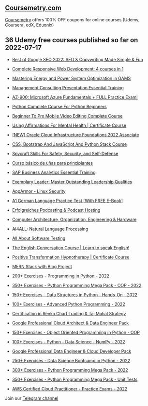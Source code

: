 ## [**Coursemetry.com**](https://coursemetry.com/)

[Coursemetry](https://coursemetry.com/) offers 100% OFF coupons for online courses (Udemy, Coursera, edX, Eduonix)

## **36 Udemy free courses published so far on 2022-07-17**

* [Best of Google SEO 2022: SEO & Copywriting Made Simple & Fun](https://coursemetry.com/best-of-google-seo-2022-seo-copywriting-made-simple-fun/)

* [Complete Responsive Web Development: 4 courses in 1](https://coursemetry.com/complete-responsive-web-development-4-courses-in-1/)

* [Mastering Energy and Power System Optimization in GAMS](https://coursemetry.com/mastering-energy-and-power-system-optimization-in-gams/)

* [Management Consulting Presentation Essential Training](https://coursemetry.com/management-consulting-presentation-essential-training/)

* [AZ-900: Microsoft Azure Fundamentals + FULL Practice Exam!](https://coursemetry.com/az-900-microsoft-azure-fundamentals-full-practice-exam/)

* [Python Complete Course For Python Beginners](https://coursemetry.com/python-complete-course-for-python-beginners/)

* [Beginner To Pro Mobile Video Editing Complete Course](https://coursemetry.com/beginner-to-pro-mobile-video-editing-complete-course/)

* [Using Affirmations For Mental Health | Certificate Course](https://coursemetry.com/using-affirmations-for-mental-health-certificate-course/)

* [[NEW] Oracle Cloud Infrastructure Foundations 2022 Associate](https://coursemetry.com/new-oracle-cloud-infrastructure-foundations-2022-associate/)

* [CSS, Bootstrap And JavaScript And Python Stack Course](https://coursemetry.com/css-bootstrap-and-javascript-and-python-stack-course/)

* [Spycraft Skills For Safety, Security, and Self-Defense](https://coursemetry.com/spycraft-skills-for-safety-security-and-self-defense/)

* [Curso básico de uñas para principiantes](https://coursemetry.com/curso-basico-de-unas-para-principiantes/)

* [SAP Business Analytics Essential Training](https://coursemetry.com/sap-business-analytics-essential-training/)

* [Exemplary Leader: Master Outstanding Leadership Qualities](https://coursemetry.com/exemplary-leader-master-outstanding-leadership-qualities/)

* [AppArmor - Linux Security](https://coursemetry.com/apparmor-linux-security/)

* [A1 German Language Practice Test [With FREE E-Book]](https://coursemetry.com/a1-german-language-practice-test-with-free-e-book/)

* [Erfolgreiches Podcasting & Podcast Hosting](https://coursemetry.com/erfolgreiches-podcasting-podcast-hosting/)

* [Computer Architecture, Organization, Engineering & Hardware](https://coursemetry.com/computer-architecture-organization-engineering-hardware/)

* [AI4ALL: Natural Language Processing](https://coursemetry.com/ai4all-natural-language-processing/)

* [All About Software Testing](https://coursemetry.com/all-about-software-testing/)

* [The English Conversation Course | Learn to speak English!](https://coursemetry.com/the-english-conversation-course-learn-to-speak-english/)

* [Positive Transformation Hypnotherapy | Certificate Course](https://coursemetry.com/positive-transformation-hypnotherapy-certificate-course/)

* [MERN Stack with Blog Project](https://coursemetry.com/mern-stack-with-blog-project/)

* [200+ Exercises - Programming in Python - 2022](https://coursemetry.com/200-exercises-programming-in-python-2022/)

* [350+ Exercises - Python Programming Mega Pack - OOP - 2022](https://coursemetry.com/350-exercises-python-programming-mega-pack-oop-2022/)

* [150+ Exercises - Data Structures in Python - Hands-On - 2022](https://coursemetry.com/150-exercises-data-structures-in-python-hands-on-2022/)

* [100+ Exercises - Advanced Python Programming - 2022](https://coursemetry.com/100-exercises-advanced-python-programming-2022/)

* [Certification in Renko Chart Trading & Taj Mahal Strategy](https://coursemetry.com/certification-in-renko-chart-trading-taj-mahal-strategy/)

* [Google Professional Cloud Architect & Data Engineer Pack](https://coursemetry.com/google-professional-cloud-architect-data-engineer-pack/)

* [150+ Exercises - Object Oriented Programming in Python - OOP](https://coursemetry.com/150-exercises-object-oriented-programming-in-python-oop/)

* [100+ Exercises - Python - Data Science - NumPy - 2022](https://coursemetry.com/100-exercises-python-data-science-numpy-2022/)

* [Google Professional Data Engineer & Cloud Developer Pack](https://coursemetry.com/google-professional-data-engineer-cloud-developer-pack/)

* [250+ Exercises - Data Science Bootcamp in Python - 2022](https://coursemetry.com/250-exercises-data-science-bootcamp-in-python-2022/)

* [300+ Exercises - Python Programming Mega Pack - 2022](https://coursemetry.com/300-exercises-python-programming-mega-pack-2022/)

* [350+ Exercises - Python Programming Mega Pack - Unit Tests](https://coursemetry.com/350-exercises-python-programming-mega-pack-unit-tests/)

* [AWS Certified Cloud Practitioner - Practice Exams - 2022](https://coursemetry.com/aws-certified-cloud-practitioner-practice-exams-2022-2/)


Join our [Telegram channel](https://t.me/coursemetry)